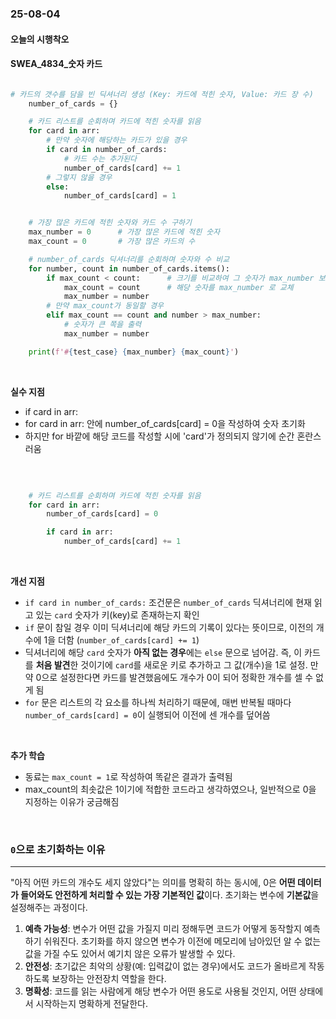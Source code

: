 ### 25-08-04
#### 오늘의 시행착오

#### SWEA_4834_숫자 카드
```python

# 카드의 갯수를 담을 빈 딕셔너리 생성 (Key: 카드에 적힌 숫자, Value: 카드 장 수)
    number_of_cards = {}

    # 카드 리스트를 순회하며 카드에 적힌 숫자를 읽음
    for card in arr:
        # 만약 숫자에 해당하는 카드가 있을 경우
        if card in number_of_cards:
            # 카드 수는 추가된다
            number_of_cards[card] += 1
        # 그렇지 않을 경우
        else:
            number_of_cards[card] = 1


    # 가장 많은 카드에 적힌 숫자와 카드 수 구하기
    max_number = 0      # 가장 많은 카드에 적힌 숫자
    max_count = 0       # 가장 많은 카드의 수

    # number_of_cards 딕셔너리를 순회하며 숫자와 수 비교
    for number, count in number_of_cards.items():
        if max_count < count:      # 크기를 비교하여 그 숫자가 max_number 보다 클 경우
            max_count = count      # 해당 숫자를 max_number 로 교체
            max_number = number
        # 만약 max_count가 동일할 경우
        elif max_count == count and number > max_number:
            # 숫자가 큰 쪽을 출력
            max_number = number

    print(f'#{test_case} {max_number} {max_count}')

```
<br>

**실수 지점**
* if card in arr:
* for card in arr: 안에 number_of_cards[card] = 0을 작성하여 숫자 초기화
* 하지만 for 바깥에 해당 코드를 작성할 시에 'card'가 정의되지 않기에 순간 혼란스러움

<br>

```python

    # 카드 리스트를 순회하며 카드에 적힌 숫자를 읽음
    for card in arr:
        number_of_cards[card] = 0

        if card in arr:
            number_of_cards[card] += 1

```

<br>

**개선 지점**
- `if card in number_of_cards:` 조건문은 `number_of_cards` 딕셔너리에 현재 읽고 있는 `card` 숫자가 키(key)로 존재하는지 확인
- `if` 문이 참일 경우 이미 딕셔너리에 해당 카드의 기록이 있다는 뜻이므로, 이전의 개수에 1을 더함 (`number_of_cards[card] += 1`)
- 딕셔너리에 해당 `card` 숫자가 **아직 없는 경우**에는 `else` 문으로 넘어감. 즉, 이 카드를 **처음 발견**한 것이기에 `card`를 새로운 키로 추가하고 그 값(개수)을 1로 설정. 만약 0으로 설정한다면 카드를 발견했음에도 개수가 0이 되어 정확한 개수를 셀 수 없게 됨
- `for` 문은 리스트의 각 요소를 하나씩 처리하기 때문에, 매번 반복될 때마다 `number_of_cards[card] = 0`이 실행되어 이전에 센 개수를 덮어씀

<br>

**추가 학습**
* 동료는 `max_count = 1`로 작성하여 똑같은 결과가 출력됨
* max_count의 최솟값은 1이기에 적합한 코드라고 생각하였으나, 일반적으로 0을 지정하는 이유가 궁금해짐

<br>

### `0`으로 초기화하는 이유

---

"아직 어떤 카드의 개수도 세지 않았다"는 의미를 명확히 하는 동시에, 0은 **어떤 데이터가 들어와도 안전하게 처리할 수 있는 가장 기본적인 값**이다. 초기화는 변수에 **기본값**을 설정해주는 과정이다.

1. **예측 가능성**: 변수가 어떤 값을 가질지 미리 정해두면 코드가 어떻게 동작할지 예측하기 쉬워진다. 초기화를 하지 않으면 변수가 이전에 메모리에 남아있던 알 수 없는 값을 가질 수도 있어서 예기치 않은 오류가 발생할 수 있다.
2. **안전성**: 초기값은 최악의 상황(예: 입력값이 없는 경우)에서도 코드가 올바르게 작동하도록 보장하는 안전장치 역할을 한다.
3. **명확성**: 코드를 읽는 사람에게 해당 변수가 어떤 용도로 사용될 것인지, 어떤 상태에서 시작하는지 명확하게 전달한다.